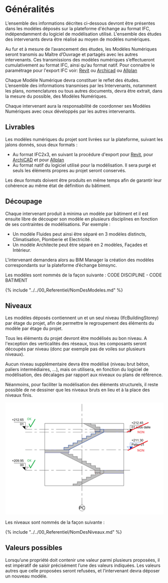 # Généralités

L’ensemble des informations décrites ci-dessous devront être présentes dans les modèles déposés sur la plateforme d'échange au format IFC, indépendamment du logiciel de modélisation utilisé.
L'ensemble des études des intervenants devra être réalisé au moyen de modèles numériques. 

Au fur et à mesure de l’avancement des études, les Modèles Numériques seront transmis au Maître d’Ouvrage et partagés avec les autres intervenants. Ces transmissions des modèles numériques s’effectueront cumulativement au format IFC, ainsi qu’au format natif. 
Pour connaitre le paramétrage pour l'export IFC voir: [Revit](/02_Modelisation/00_communs/export-rvt.md ) ou [Archicad](/02_Modelisation/00_communs/export-archicad.md ) ou [Allplan](/02_Modelisation/00_communs/export-allplan.md )

Chaque Modèle Numérique devra constituer le reflet des études. L’ensemble des informations transmises par les Intervenants, notamment les plans, nomenclatures ou tous autres documents, devra être extrait, dans la mesure du possible, des Modèles Numériques. 

Chaque intervenant aura la responsabilité de coordonner ses Modèles Numériques avec ceux développés par les autres intervenants.

## Livrables

Les modèles numériques du projet sont livrées sur la plateforme, suivant les jalons donnés, sous deux formats :

* Au format IFC2x3, en suivant la procédure d'export pour [Revit](/02_Modelisation/00_communs/export-rvt.md), pour [ArchiCAD](/02_Modelisation/00_communs/export-archicad.md) et pour [Allplan](/02_Modelisation/00_communs/export-allplan.md )
* Au format natif du logiciel utilisé pour la modélisation. Il sera purgé et seuls les éléments propres au projet seront conservés. 

Les deux formats doivent être produits en même temps afin de garantir leur cohérence au même état de définition du bâtiment.

## Découpage

Chaque intervenant produit à minima un modèle par bâtiment et il est ensuite libre de découper son modèle en plusieurs disciplines en fonction de ses contraintes de modélisations.
Par exemple :

* Un modèle Fluides peut ainsi être séparé en 3 modèles distincts, Climatisation, Plomberie et Electricité.
* Un modèle Architecte peut être séparé en 2 modèles, Façades et Intérieur.

L'intervenant demandera alors au BIM Manager la création des modèles correspondants sur la plateforme d’échange bimsync.

Les modèles sont nommés de la façon suivante : CODE DISCIPLINE - CODE BATIMENT

{% include "../../00_Referentiel/NomDesModeles.md"  %}

## Niveaux

Les modèles déposés contiennent un et un seul niveau \(IfcBuildingStorey\) par étage du projet, afin de permettre le regroupement des éléments du modèle par étage du projet.

Tous les éléments du projet devront être modélisés au bon niveau. A l'exception des verticalités des réseaux, tous les composants seront découpés par niveau \(donc par exemple pas de voiles sur plusieurs niveaux\).

Aucun niveau supplémentaire devra être modélisé \(niveau brut béton, paliers intermédiaires, …\), mais on utilisera, en fonction du logiciel de modélisation, des décalages par rapport aux niveaux ou plans de référence.

Néanmoins, pour faciliter la modélisation des éléments structurels, il reste possible de ne dessiner que les niveaux bruts en lieu et à la place des niveaux finis.

![Modélisation des niveaux](/02_Modelisation/00_communs/images/Niveaux.PNG)

Les niveaux sont nommés de la façon suivante :

{% include "../../00_Referentiel/NomDesNiveaux.md"  %}

## Valeurs possibles

Lorsqu’une propriété doit contenir une valeur parmi plusieurs proposées, il est impératif de saisir précisément l’une des valeurs indiquées. Les valeurs autres que celle proposées seront refusées, et l’intervenant devra déposer un nouveau modèle.

